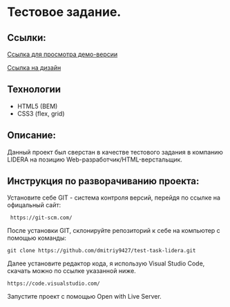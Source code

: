 # Тестовое задание.

## Ссылки:

[Ссылка для просмотра демо-версии](https://dmitriy9427.github.io/test-task-lidera/)

[Ссылка на дизайн](<https://www.figma.com/file/OeqAaIJlq9PYystjl8IiCy/Kinn-Home-(Copy)?type=design&node-id=1-2&mode=design&t=U1HSvI80qew3iXJQ-0>)

## Технологии

- HTML5 (BEM)
- CSS3 (flex, grid)

## Описание:

Данный проект был сверстан в качестве тестового задания в компанию LIDERA на позицию Web-разработчик/HTML-верстальщик.

## Инструкция по разворачиванию проекта:

Установите себе GIT - система контроля версий, перейдя по ссылке на офицальный сайт:

```
 https://git-scm.com/
```

После установки GIT, склонируйте репозиторий к себе на компьютер с помощью команды:

```
git clone https://github.com/dmitriy9427/test-task-lidera.git
```

Далее установите редактор кода, я использую Visual Studio Code, скачать можно по ссылке указанной ниже.

```
https://code.visualstudio.com/
```

Запустите проект с помощью Open with Live Server.
